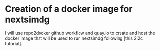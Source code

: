 # Creation of a docker image for nextsimdg


I will use repo2docker github workflow and quay.io to create and host the docker image that will be used to run nextsimdg following [this 2i2c tutorial].
